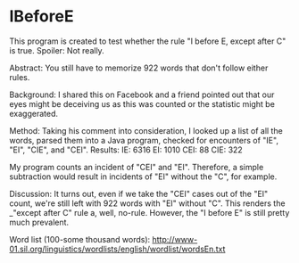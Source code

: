 IBeforeE
========

This program is created to test whether the rule "I before E, except after C" is true. Spoiler: Not really.

Abstract:
You still have to memorize 922 words that don't follow either rules.

Background:
I shared this on Facebook and a friend pointed out that our eyes might be deceiving us as this was counted or the statistic might be exaggerated.

Method:
Taking his comment into consideration, I looked up a list of all the words, parsed them into a Java program, checked for encounters of "IE", "EI", "CIE", and "CEI".
Results:
IE: 6316
EI: 1010
CEI: 88
CIE: 322

My program counts an incident of "CEI" and "EI". Therefore, a simple subtraction would result in incidents of "EI" without the "C", for example.

Discussion:
It turns out, even if we take the "CEI" cases out of the "EI" count, we're still left with 922 words with "EI" without "C". This renders the _"except after C" rule a, well, no-rule. However, the "I before E" is still pretty much prevalent.

Word list (100-some thousand words):
http://www-01.sil.org/linguistics/wordlists/english/wordlist/wordsEn.txt
